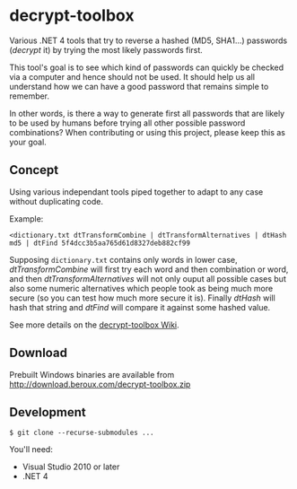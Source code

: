 decrypt-toolbox
===============

Various .NET 4 tools that try to reverse a hashed (MD5, SHA1...) passwords (*decrypt* it) by trying the most likely passwords first.

This tool's goal is to see which kind of passwords can quickly be checked via a computer and hence should not be used. It should help us all understand how we can have a good password that remains simple to remember.

In other words, is there a way to generate first all passwords that are likely to be used by humans before trying all other possible password combinations?
When contributing or using this project, please keep this as your goal.


Concept
-------

Using various independant tools piped together to adapt to any case without duplicating code.

Example:

    <dictionary.txt dtTransformCombine | dtTransformAlternatives | dtHash md5 | dtFind 5f4dcc3b5aa765d61d8327deb882cf99

Supposing `dictionary.txt` contains only words in lower case, *dtTransformCombine* will first try each word and then combination or word, and then *dtTransformAlternatives* will not only ouput all possible cases but also some numeric alternatives which people took as being much more secure (so you can test how much more secure it is). Finally *dtHash* will hash that string and *dtFind* will compare it against some hashed value.

See more details on the [decrypt-toolbox Wiki](https://github.com/wernight/decrypt-toolbox/wiki).


Download
--------

Prebuilt Windows binaries are available from http://download.beroux.com/decrypt-toolbox.zip


Development
-----------

    $ git clone --recurse-submodules ...

You'll need:

  - Visual Studio 2010 or later
  - .NET 4
